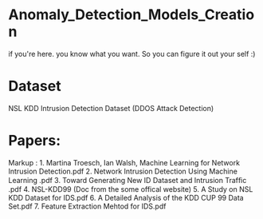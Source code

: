# Anomaly_Detection_Models_Creation
if you're here. you know what you want. So you can figure it out your self :)
# Dataset
  NSL KDD Intrusion Detection Dataset (DDOS Attack Detection)
# Papers:
 Markup :  1. Martina Troesch, Ian Walsh, Machine Learning for Network Intrusion Detection.pdf
           2. Network Intrusion Detection Using Machine Learning .pdf
           3. Toward Generating New ID Dataset and Intrusion Trafﬁc .pdf
           4. NSL-KDD99 (Doc from the some offical website)
           5. A Study on NSL KDD Dataset for IDS.pdf
           6. A Detailed Analysis of the KDD CUP 99 Data Set.pdf
           7. Feature Extraction Mehtod for IDS.pdf  
